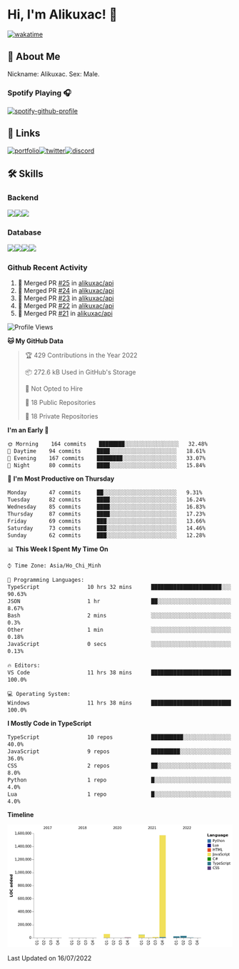 # Hi, I'm Alikuxac! 👋
[![wakatime](https://wakatime.com/badge/user/f351a39f-05c3-4440-84c7-6444ba23d95e.svg)](https://wakatime.com/@alikuxac)
## 🚀 About Me
Nickname: Alikuxac.
Sex: Male.

### Spotify Playing 🎧
[![spotify-github-profile](https://spotify-github-profile.vercel.app/api/view?uid=1ug46od67cxvdqjx4zr7l33i4&cover_image=true&theme=natemoo-re&bar_color=53b14f&bar_color_cover=false)](https://open.spotify.com/user/1ug46od67cxvdqjx4zr7l33i4)

## 🔗 Links
[![portfolio][portfolio-badge]][website-link][![twitter][twitter-badge]][twitter-link][![discord][discord-badge]][discord-link]

## 🛠 Skills
<!---### Frontend--->

### Backend
[![](https://img.shields.io/badge/C%23-239120?style=for-the-badge&logo=c-sharp&logoColor=white)]()[![](https://img.shields.io/badge/JavaScript-F7DF1E?style=for-the-badge&logo=javascript&logoColor=black)]()[![](https://img.shields.io/badge/TypeScript-007ACC?style=for-the-badge&logo=typescript&logoColor=white)]()
### Database
[![](https://img.shields.io/badge/MySQL-00000F?style=for-the-badge&logo=mysql&logoColor=white)]()[![](https://img.shields.io/badge/MongoDB-4EA94B?style=for-the-badge&logo=mongodb&logoColor=white)]()[![](https://img.shields.io/badge/PostgreSQL-316192?style=for-the-badge&logo=postgresql&logoColor=white)]()[![](https://img.shields.io/badge/Redis-D82C20?style=for-the-badge&logo=RedislogoColor=white)]()
<!---### Tools--->

<!---### Framework--->

### Github Recent Activity
<!--START_SECTION:activity-->
1. 🎉 Merged PR [#25](https://github.com/alikuxac/api/pull/25) in [alikuxac/api](https://github.com/alikuxac/api)
2. 🎉 Merged PR [#24](https://github.com/alikuxac/api/pull/24) in [alikuxac/api](https://github.com/alikuxac/api)
3. 🎉 Merged PR [#23](https://github.com/alikuxac/api/pull/23) in [alikuxac/api](https://github.com/alikuxac/api)
4. 🎉 Merged PR [#22](https://github.com/alikuxac/api/pull/22) in [alikuxac/api](https://github.com/alikuxac/api)
5. 🎉 Merged PR [#21](https://github.com/alikuxac/api/pull/21) in [alikuxac/api](https://github.com/alikuxac/api)
<!--END_SECTION:activity-->

<!--START_SECTION:waka-->
![Profile Views](http://img.shields.io/badge/Profile%20Views-1-blue)

**🐱 My GitHub Data** 

> 🏆 429 Contributions in the Year 2022
 > 
> 📦 272.6 kB Used in GitHub's Storage 
 > 
> 🚫 Not Opted to Hire
 > 
> 📜 18 Public Repositories 
 > 
> 🔑 18 Private Repositories  
 > 
**I'm an Early 🐤** 

```text
🌞 Morning    164 commits    ████████░░░░░░░░░░░░░░░░░   32.48% 
🌆 Daytime    94 commits     ████░░░░░░░░░░░░░░░░░░░░░   18.61% 
🌃 Evening    167 commits    ████████░░░░░░░░░░░░░░░░░   33.07% 
🌙 Night      80 commits     ████░░░░░░░░░░░░░░░░░░░░░   15.84%

```
📅 **I'm Most Productive on Thursday** 

```text
Monday       47 commits     ██░░░░░░░░░░░░░░░░░░░░░░░   9.31% 
Tuesday      82 commits     ████░░░░░░░░░░░░░░░░░░░░░   16.24% 
Wednesday    85 commits     ████░░░░░░░░░░░░░░░░░░░░░   16.83% 
Thursday     87 commits     ████░░░░░░░░░░░░░░░░░░░░░   17.23% 
Friday       69 commits     ███░░░░░░░░░░░░░░░░░░░░░░   13.66% 
Saturday     73 commits     ███░░░░░░░░░░░░░░░░░░░░░░   14.46% 
Sunday       62 commits     ███░░░░░░░░░░░░░░░░░░░░░░   12.28%

```


📊 **This Week I Spent My Time On** 

```text
⌚︎ Time Zone: Asia/Ho_Chi_Minh

💬 Programming Languages: 
TypeScript               10 hrs 32 mins      ██████████████████████░░░   90.63% 
JSON                     1 hr                ██░░░░░░░░░░░░░░░░░░░░░░░   8.67% 
Bash                     2 mins              ░░░░░░░░░░░░░░░░░░░░░░░░░   0.3% 
Other                    1 min               ░░░░░░░░░░░░░░░░░░░░░░░░░   0.18% 
JavaScript               0 secs              ░░░░░░░░░░░░░░░░░░░░░░░░░   0.13%

🔥 Editors: 
VS Code                  11 hrs 38 mins      █████████████████████████   100.0%

💻 Operating System: 
Windows                  11 hrs 38 mins      █████████████████████████   100.0%

```

**I Mostly Code in TypeScript** 

```text
TypeScript               10 repos            ██████████░░░░░░░░░░░░░░░   40.0% 
JavaScript               9 repos             █████████░░░░░░░░░░░░░░░░   36.0% 
CSS                      2 repos             ██░░░░░░░░░░░░░░░░░░░░░░░   8.0% 
Python                   1 repo              █░░░░░░░░░░░░░░░░░░░░░░░░   4.0% 
Lua                      1 repo              █░░░░░░░░░░░░░░░░░░░░░░░░   4.0%

```


**Timeline**

![Chart not found](https://raw.githubusercontent.com/alikuxac/alikuxac/master/charts/bar_graph.png) 


 Last Updated on 16/07/2022
<!--END_SECTION:waka-->

<!--- Link definition --->
[website-link]: https://alikuxac.xyz/
[twitter-link]: https://twitter.com/alikuxac
[discord-link]: https://discord.gg/8yfv46W
[kofi-link]: https://ko-fi.com/alikuxac
[Facebook]: https://www.facebook.com/anikuxac

[Instagram]: https://www.instagram.com/alikuxac/

<!--- Badgee Imag --->
[portfolio-badge]: https://img.shields.io/badge/my_portfolio-000?style=for-the-badge&logo=ko-fi&logoColor=white
[twitter-badge]: https://img.shields.io/badge/twitter-1DA1F2?style=for-the-badge&logo=twitter&logoColor=white
[discord-badge]: https://img.shields.io/badge/Discord-7289DA?style=for-the-badge&logo=discord&logoColor=white
